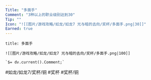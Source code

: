 ```yaml
---
Title: "多面手"
Comment: "3种以上的职业级别达到30"
Tip: ""
Icon: "![[图片/游戏攻略/如龙/如龙7 光与暗的去向/奖杯/多面手.png|30]]"
Earned: true
---
```

```ad-common-bronze-trophy
title: 多面手

![[图片/游戏攻略/如龙/如龙7 光与暗的去向/奖杯/多面手.png|100]]

`$= dv.current().Comment;`

```

#如龙/如龙7/奖杯/铜 #奖杯 #奖杯/铜
